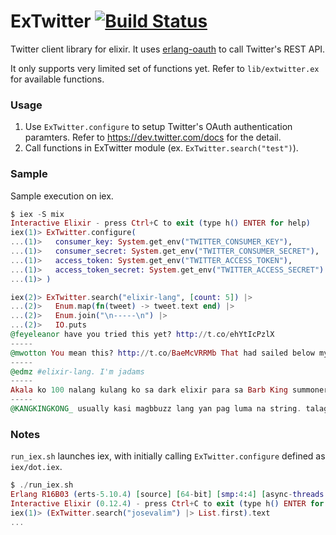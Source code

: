# ExTwitter [![Build Status](https://secure.travis-ci.org/parroty/extwitter.png?branch=master "Build Status")](http://travis-ci.org/parroty/extwitter)

Twitter client library for elixir. It uses <a href="https://github.com/tim/erlang-oauth/" target="_blank">erlang-oauth</a> to call Twitter's REST API.

It only supports very limited set of functions yet. Refer to `lib/extwitter.ex` for available functions.

### Usage
1. Use `ExTwitter.configure` to setup Twitter's OAuth authentication paramters. Refer to https://dev.twitter.com/docs for the detail.
2. Call functions in ExTwitter module (ex. `ExTwitter.search("test")`).

### Sample
Sample execution on iex.

```Elixir
$ iex -S mix
Interactive Elixir - press Ctrl+C to exit (type h() ENTER for help)
iex(1)> ExTwitter.configure(
...(1)>   consumer_key: System.get_env("TWITTER_CONSUMER_KEY"),
...(1)>   consumer_secret: System.get_env("TWITTER_CONSUMER_SECRET"),
...(1)>   access_token: System.get_env("TWITTER_ACCESS_TOKEN"),
...(1)>   access_token_secret: System.get_env("TWITTER_ACCESS_SECRET")
...(1)> )

iex(2)> ExTwitter.search("elixir-lang", [count: 5]) |>
...(2)>   Enum.map(fn(tweet) -> tweet.text end) |>
...(2)>   Enum.join("\n-----\n") |>
...(2)>   IO.puts
@feyeleanor have you tried this yet? http://t.co/ehYtIcPzlX
-----
@mwotton You mean this? http://t.co/BaeMcVRRMb That had sailed below my radar thus far.
-----
@edmz #elixir-lang. I'm jadams
-----
Akala ko 100 nalang kulang ko sa dark elixir para sa Barb King summoner level. Medyo naexcite.
-----
@KANGKINGKONG_ usually kasi magbbuzz lang yan pag luma na string. talaga ang elixir.
```

### Notes
`run_iex.sh` launches iex, with initially calling `ExTwitter.configure` defined as `iex/dot.iex`.

```Elixir
$ ./run_iex.sh
Erlang R16B03 (erts-5.10.4) [source] [64-bit] [smp:4:4] [async-threads:10] [hipe] [kernel-poll:false] [dtrace]
Interactive Elixir (0.12.4) - press Ctrl+C to exit (type h() ENTER for help)
iex(1)> (ExTwitter.search("josevalim") |> List.first).text
...
```